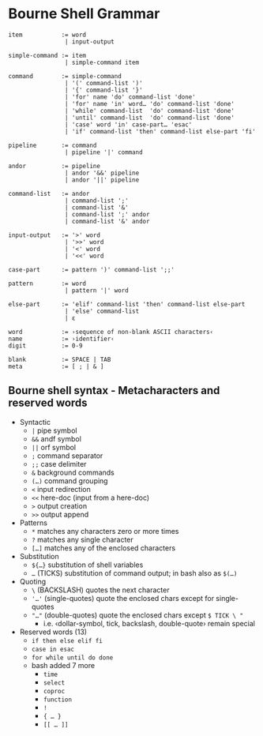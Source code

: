 # Bourne Shell Grammar

```bnf
item           := word
                | input-output

simple-command := item
                | simple-command item

command        := simple-command
                | '(' command-list ')'
                | '{' command-list '}'
                | 'for' name 'do' command-list 'done'
                | 'for' name 'in' word… 'do' command-list 'done'
                | 'while' command-list  'do' command-list 'done'
                | 'until' command-list  'do' command-list 'done'
                | 'case' word 'in' case-part… 'esac'
                | 'if' command-list 'then' command-list else-part 'fi'

pipeline       := command
                | pipeline '|' command

andor          := pipeline
                | andor '&&' pipeline
                | andor '||' pipeline

command-list   := andor
                | command-list ';'
                | command-list '&'
                | command-list ';' andor
                | command-list '&' andor

input-output   := '>' word
                | '>>' word
                | '<' word
                | '<<' word

case-part      := pattern ')' command-list ';;'

pattern        := word
                | pattern '|' word

else-part      := 'elif' command-list 'then' command-list else-part
                | 'else' command-list
                | ε

word           := ›sequence of non-blank ASCII characters‹
name           := ›identifier‹
digit          := 0-9
```

```bnf
blank          := SPACE | TAB
meta           := [ ; | & ]
```

## Bourne shell syntax - Metacharacters and reserved words

- Syntactic
  - `|`   pipe symbol
  - `&&`  andf symbol
  - `||`  orf symbol
  - `;`   command separator
  - `;;`  case delimiter
  - `&`   background commands
  - `(…)` command grouping
  - `<`   input redirection
  - `<<`  here-doc (input from a here-doc)
  - `>`   output creation
  - `>>`  output append
- Patterns
  - `*`   matches any characters zero or more times
  - `?`   matches any single character
  - `[…]` matches any of the enclosed characters
- Substitution
  - `${…}` substitution of shell variables
  - `…`    (TICKS) substitution of command output; in bash also as `$(…)`
- Quoting
  - `\` (BACKSLASH) quotes the next character
  - `'…'` (single-quotes) quote the enclosed chars except for single-quotes
  - `"…"` (double-quotes) quote the enclosed chars except `$ TICK \ "`
    - i.e. ‹dollar-symbol, tick, backslash, double-quote› remain special
- Reserved words (13)
  - `if then else elif fi`
  - `case in esac`
  - `for while until do done`
  - bash added 7 more
    - `time`
    - `select`
    - `coproc`
    - `function`
    - `!`
    - `{ … }`
    - `[[ … ]]`
